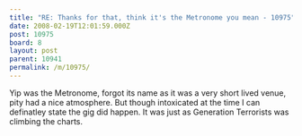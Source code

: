 ```yaml
---
title: "RE: Thanks for that, think it's the Metronome you mean - 10975"
date: 2008-02-19T12:01:59.000Z
post: 10975
board: 8
layout: post
parent: 10941
permalink: /m/10975/
---
```

Yip was the Metronome, forgot its name as it was a very short lived venue, pity had a nice atmosphere. But though intoxicated at the time I can definatley state the gig did happen.
It was just as Generation Terrorists was climbing the charts.
